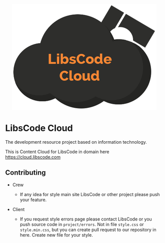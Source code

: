 <p align="center">
  <img src="assets-cloud/images/logo.png" alt="LibsCode Cloud">
</p>

# LibsCode Cloud

The development resource project based on information technology.

This is Content Cloud for LibsCode in domain here https://cloud.libscode.com

## Contributing

- Crew
    - If any idea for style main site LibsCode or other project please push your feature.

- Client
    - If you request style errors page please contact LibsCode or you push source code in `project/errors`. Not in file `style.css` or `style.min.css`, but you can create pull request to our repository in here. Create new file for your style.
